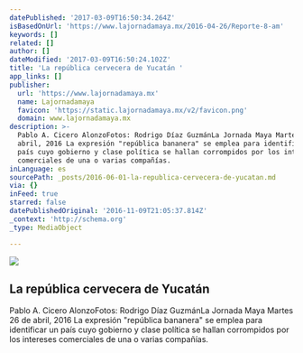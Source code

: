 ```yaml
---
datePublished: '2017-03-09T16:50:34.264Z'
isBasedOnUrl: 'https://www.lajornadamaya.mx/2016-04-26/Reporte-8-am'
keywords: []
related: []
author: []
dateModified: '2017-03-09T16:50:24.102Z'
title: 'La república cervecera de Yucatán '
app_links: []
publisher:
  url: 'https://www.lajornadamaya.mx'
  name: Lajornadamaya
  favicon: 'https://static.lajornadamaya.mx/v2/favicon.png'
  domain: www.lajornadamaya.mx
description: >-
  Pablo A. Cicero AlonzoFotos: Rodrigo Díaz GuzmánLa Jornada Maya Martes 26 de
  abril, 2016 La expresión "república bananera" se emplea para identificar un
  país cuyo gobierno y clase política se hallan corrompidos por los intereses
  comerciales de una o varias compañías.
inLanguage: es
sourcePath: _posts/2016-06-01-la-republica-cervecera-de-yucatan.md
via: {}
inFeed: true
starred: false
datePublishedOriginal: '2016-11-09T21:05:37.814Z'
_context: 'http://schema.org'
_type: MediaObject

---
```

<article style=""><img src="https://s3-us-west-2.amazonaws.com/the-grid-img/p/fb6e7e1ef8fd54db477a9ef19a0b8ce646b51cf7.jpg" /><h1>La república cervecera de Yucatán </h1><p>Pablo A. Cicero AlonzoFotos: Rodrigo Díaz GuzmánLa Jornada Maya Martes 26 de abril, 2016 La expresión "república bananera" se emplea para identificar un país cuyo gobierno y clase política se hallan corrompidos por los intereses comerciales de una o varias compañías.</p></article>